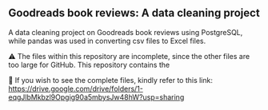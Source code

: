 ## Goodreads book reviews: A data cleaning project
A data cleaning project on Goodreads book reviews using PostgreSQL, while pandas was used in converting csv files to Excel files.

⚠️ The files within this repository are incomplete, since the other files are too large for GitHub. This repository contains the 

📌 If you wish to see the complete files, kindly refer to this link: https://drive.google.com/drive/folders/1-eqgJlbMkbzl9Opgig90a5mbysJw48hW?usp=sharing


